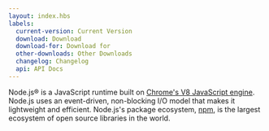 ```yaml
---
layout: index.hbs
labels:
  current-version: Current Version
  download: Download
  download-for: Download for
  other-downloads: Other Downloads
  changelog: Changelog
  api: API Docs
---
```


Node.js® is a JavaScript runtime built on [Chrome's V8 JavaScript engine](http://code.google.com/p/v8/).
Node.js uses an event-driven, non-blocking I/O model that makes it
lightweight and efficient. Node.js's package ecosystem, [npm](https://www.npmjs.com/), is the largest ecosystem of open
source libraries in the world.
